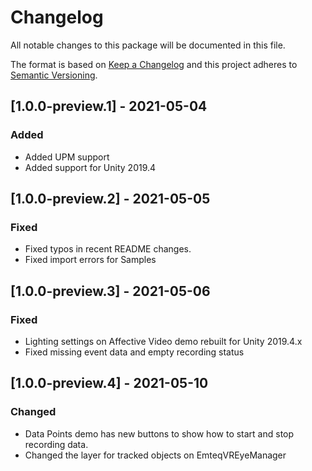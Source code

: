# Changelog
All notable changes to this package will be documented in this file.

The format is based on [Keep a Changelog](http://keepachangelog.com/en/1.0.0/)
and this project adheres to [Semantic Versioning](http://semver.org/spec/v2.0.0.html).

## [1.0.0-preview.1] - 2021-05-04
### Added
- Added UPM support
- Added support for Unity 2019.4

## [1.0.0-preview.2] - 2021-05-05
### Fixed
- Fixed typos in recent README changes.
- Fixed import errors for Samples

## [1.0.0-preview.3] - 2021-05-06
### Fixed
- Lighting settings on Affective Video demo rebuilt for Unity 2019.4.x
- Fixed missing event data and empty recording status

## [1.0.0-preview.4] - 2021-05-10
### Changed
- Data Points demo has new buttons to show how to start and stop recording data.
- Changed the layer for tracked objects on EmteqVREyeManager
